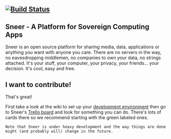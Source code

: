 [![Build Status](https://travis-ci.org/sneerteam/sneer.svg?branch=master)](https://travis-ci.org/sneerteam/sneer)
---

Sneer - A Platform for Sovereign Computing Apps
-----------------------------------------------
Sneer is an open source platform for sharing media, data, applications or anything you want with anyone you care. There are no servers in the way, no eavesdropping middlemen, no companies to own your data, no strings attached. It's your stuff, your computer, your privacy, your friends... your decision. It's cool, easy and free.

I want to contribute!
---------------------
That's great!

First take a look at the wiki to set up your [development environment](https://github.com/sneerteam/sneer/wiki/Android-Development-Environment) then go to Sneer's [Trello board](https://trello.com/b/lEdEIxxA/sneer) and look for something you can do. There's lots of cards there so we recommend starting with the green labeled ones.

```Note that Sneer is under heavy development and the way things are done might (and probably will) change in the future.```

